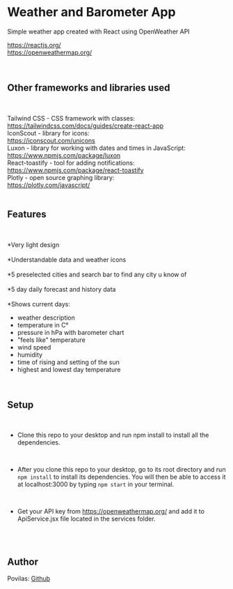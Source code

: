 # Weather and Barometer App

Simple weather app created with React using OpenWeather API

https://reactjs.org/ \
https://openweathermap.org/

<br />

## Other frameworks and libraries used
<br/>

Tailwind CSS - CSS framework with classes:<br/>   https://tailwindcss.com/docs/guides/create-react-app
<br/>
IconScout - library for icons:<br/>      https://iconscout.com/unicons
<br/>
Luxon - library for working with dates and times in JavaScript:<br/>          https://www.npmjs.com/package/luxon
<br/>
React-toastify - tool for adding notifications:<br/> https://www.npmjs.com/package/react-toastify
<br/>
Plotly - open source graphing library:<br/>        https://plotly.com/javascript/
<br/>
<br/>

## Features
<br/>

*Very light design <br/>
<br/>
*Understandable data and weather icons <br/>
 <br/>
*5 preselected cities and search bar to find any city u know of<br/>
<br/>
*5 day daily forecast and history data <br/>
<br/>
*Shows current days:
* weather description
* temperature in C°
* pressure in hPa with barometer chart
* "feels like" temperature
* wind speed
* humidity
* time of rising and setting of the sun
* highest and lowest day temperature


<br/>


## Setup
<br/>

* Clone this repo to your desktop and run npm install to install all the dependencies.
<br/>

* After you clone this repo to your desktop, go to its root directory and run `npm install` to install its dependencies. You will then be able to access it at localhost:3000 by typing `npm start` in your terminal.
<br/>

* Get your API key from https://openweathermap.org/ and add it to ApiService.jsx file located in the services folder.

<br/>
<br/>

## Author

Povilas: [Github](https://github.com/neigiamasJonas)